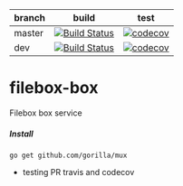 |branch|build|test|
|------|-----|----|
|master|[![Build Status](https://travis-ci.org/eduardocerqueira/filebox-box.svg?branch=master)](https://travis-ci.org/eduardocerqueira/filebox-box)|[![codecov](https://codecov.io/gh/eduardocerqueira/filebox-box/branch/master/graph/badge.svg)](https://codecov.io/gh/eduardocerqueira/filebox-box)|
|dev|[![Build Status](https://travis-ci.org/eduardocerqueira/filebox-box.svg?branch=dev)](https://travis-ci.org/eduardocerqueira/filebox-box)|[![codecov](https://codecov.io/gh/eduardocerqueira/filebox-box/branch/dev/graph/badge.svg)](https://codecov.io/gh/eduardocerqueira/filebox-box)|

# filebox-box

Filebox box service

##### Install

```
go get github.com/gorilla/mux
```

- testing PR travis and codecov
